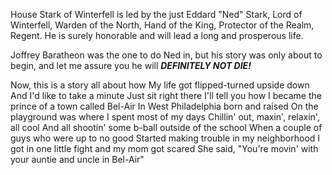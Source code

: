 House Stark of Winterfell is led by the just Eddard "Ned" Stark, Lord of
Winterfell, Warden of the North, Hand of the King, Protector of the Realm,
Regent.  He is surely honorable and will lead a long and prosperous life.

Joffrey Baratheon was the one to do Ned in, but his story was only about to
begin, and let me assure you he will ___DEFINITELY NOT DIE!___

Now, this is a story all about how
My life got flipped-turned upside down
And I'd like to take a minute
Just sit right there
I'll tell you how I became the prince of a town called Bel-Air
In West Philadelphia born and raised
On the playground was where I spent most of my days
Chillin' out, maxin', relaxin', all cool
And all shootin' some b-ball outside of the school
When a couple of guys who were up to no good
Started making trouble in my neighborhood
I got in one little fight and my mom got scared
She said, "You're movin' with your auntie and uncle in Bel-Air"